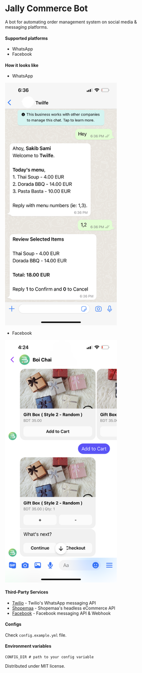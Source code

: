 # Jally Commerce Bot

A bot for automating order management system on social media & messaging platforms.

#### Supported platforms

- WhatsApp
- Facebook

#### How it looks like

* WhatsApp

<img src="https://github.com/s4kibs4mi/jally-commerce-bot/blob/master/resources/home.PNG?raw=true" alt="" height="800" />

* Facebook

<img src="https://github.com/s4kibs4mi/jally-commerce-bot/blob/master/resources/facebook.PNG?raw=true" alt="" height="800" />

#### Third-Party Services

* [Twilio](https://twilio.com) - Twilio's WhatsApp messaging API
* [Shopemaa](https://shopemaa.com) - Shopemaa's headless eCommerce API
* [Facebook](https://developers.facebook.com/docs/) - Facebook messaging API & Webhook

#### Configs

Check `config.example.yml` file.

#### Environment variables

```shell
CONFIG_DIR # path to your config variable
```

Distributed under MIT license.

